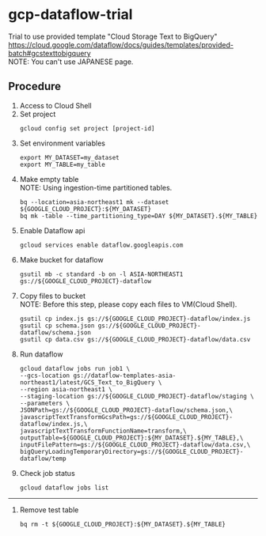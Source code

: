 # gcp-dataflow-trial
Trial to use provided template "Cloud Storage Text to BigQuery"  
https://cloud.google.com/dataflow/docs/guides/templates/provided-batch#gcstexttobigquery  
NOTE: You can't use JAPANESE page.

## Procedure
1. Access to Cloud Shell
1. Set project
    ```
    gcloud config set project [project-id]
    ```
1. Set environment variables
    ```
    export MY_DATASET=my_dataset
    export MY_TABLE=my_table
    ```
1. Make empty table  
NOTE: Using ingestion-time partitioned tables.
    ```
    bq --location=asia-northeast1 mk --dataset ${GOOGLE_CLOUD_PROJECT}:${MY_DATASET}
    bq mk -table --time_partitioning_type=DAY ${MY_DATASET}.${MY_TABLE}
    ```
1. Enable Dataflow api
    ```
    gcloud services enable dataflow.googleapis.com
    ```
1. Make bucket for dataflow
    ```
    gsutil mb -c standard -b on -l ASIA-NORTHEAST1 gs://${GOOGLE_CLOUD_PROJECT}-dataflow
    ```
1. Copy files to bucket  
NOTE: Before this step, please copy each files to VM(Cloud Shell).
    ```
    gsutil cp index.js gs://${GOOGLE_CLOUD_PROJECT}-dataflow/index.js
    gsutil cp schema.json gs://${GOOGLE_CLOUD_PROJECT}-dataflow/schema.json
    gsutil cp data.csv gs://${GOOGLE_CLOUD_PROJECT}-dataflow/data.csv
    ```
1. Run dataflow
    ```
    gcloud dataflow jobs run job1 \
    --gcs-location gs://dataflow-templates-asia-northeast1/latest/GCS_Text_to_BigQuery \
    --region asia-northeast1 \
    --staging-location gs://${GOOGLE_CLOUD_PROJECT}-dataflow/staging \
    --parameters \
    JSONPath=gs://${GOOGLE_CLOUD_PROJECT}-dataflow/schema.json,\
    javascriptTextTransformGcsPath=gs://${GOOGLE_CLOUD_PROJECT}-dataflow/index.js,\
    javascriptTextTransformFunctionName=transform,\
    outputTable=${GOOGLE_CLOUD_PROJECT}:${MY_DATASET}.${MY_TABLE},\
    inputFilePattern=gs://${GOOGLE_CLOUD_PROJECT}-dataflow/data.csv,\
    bigQueryLoadingTemporaryDirectory=gs://${GOOGLE_CLOUD_PROJECT}-dataflow/temp
    ```
1. Check job status
    ```
    gcloud dataflow jobs list
    ```
---
1. Remove test table
    ```
    bq rm -t ${GOOGLE_CLOUD_PROJECT}:${MY_DATASET}.${MY_TABLE}
    ```
